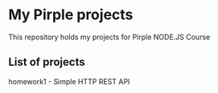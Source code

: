 # My Pirple projects
This repository holds my projects for Pirple NODE.JS Course

## List of projects
homework1 - Simple HTTP REST API